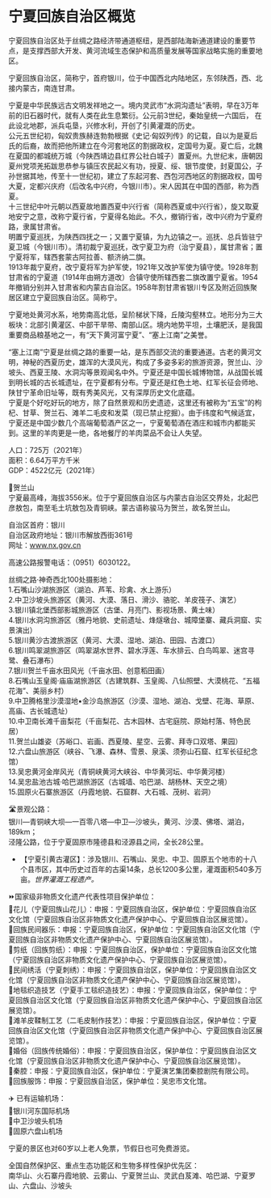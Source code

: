 # 宁夏回族自治区概览  

宁夏回族自治区处于丝绸之路经济带通道枢纽，是西部陆海新通道建设的重要节点，是支撑西部大开发、黄河流域生态保护和高质量发展等国家战略实施的重要地区。  

宁夏回族自治区，简称宁，首府银川，位于中国西北内陆地区，东邻陕西，西、北接内蒙古，南连甘肃。  
  
宁夏是中华民族远古文明发祥地之一。境内灵武市“水洞沟遗址”表明，早在3万年前的旧石器时代，就有人类在此生息繁衍。公元前3世纪，秦始皇统一六国后， 在此设北地郡，派兵屯垦，兴修水利，开创了引黄灌溉的历史。  
公元五世纪初，匈奴贵族赫连勃勃根据《史记·匈奴列传》的记载，自以为是夏后氏的后裔，故而把他所建立在今河套地区的割据政权，定国号为夏。夏亡后，北魏在夏国的都城统万城（今陕西靖边县红界公社白城子）置夏州。九世纪末，唐朝因夏州党项羌拓跋思恭参与镇压农民起义有功，授夏、绥、银节度使，封夏国公，子孙世据其地，传至十一世纪初，建立了东起河套、西包河西地区的割据政权，国号大夏，定都兴庆府（后改名中兴府，今银川市）。宋人因其在中国的西部，称为西夏。  
十三世纪中叶元朝以西夏故地置西夏中兴行省（简称西夏或中兴行省），旋又取夏地安宁之意，改称宁夏行省，宁夏得名始此。不久，撤销行省，改中兴府为宁夏府路，隶属甘肃省。  
明置宁夏巡抚，为陕西四抚之一；又置宁夏镇，为九边镇之一。巡抚、总兵皆驻宁夏卫城（今银川市）。清初裁宁夏巡抚，改宁夏卫为府（治宁夏县），属甘肃省；置宁夏将军，辖西套蒙古阿拉善、额济纳二旗。  
1913年裁宁夏府，改宁夏将军为护军使，1921年又改护军使为镇守使。1928年割甘肃省的宁夏道（1914年由朔方道改）合镇守使所辖西套二旗改置宁夏省。1954年撤销分别并入甘肃省和内蒙古自治区。1958年割甘肃省银川专区及附近回族聚居区建立宁夏回族自治区。简称宁。    

宁夏地处黄河水系，地势南高北低，呈阶梯状下降，丘陵沟壑林立。地形分为三大板块：北部引黄灌区、中部干旱带、南部山区。境内地势平坦，土壤肥沃，是我国重要商品粮基地之一，有“天下黄河富宁夏”、“塞上江南”之美誉。  

“塞上江南”宁夏是丝绸之路的重要一站，是东西部交流的重要通道。古老的黄河文明，神秘的西夏历史，雄浑的大漠风光，构成了多姿多彩的旅游资源，贺兰山、沙坡头、西夏王陵、水洞沟等景观闻名中外。宁夏还是中国长城博物馆，从战国长城到明长城的古长城遗址，在宁夏都有分布。宁夏还是红色土地、红军长征会师地、陕甘宁革命旧址等，既有秀美风光，又有深厚历史文化底蕴。  
宁夏是个好吃好玩的地方，除了自然景观和历史遗迹，这里还有被称为“五宝”的枸杞、甘草、贺兰石、滩羊二毛皮和发菜（现已禁止挖掘）。由于纬度和气候适宜，宁夏还是中国少数几个高端葡萄酒产区之一，宁夏葡萄酒在酒庄和城市内都能买到。这里的羊肉更是一绝，各地餐厅的羊肉菜品不会让人失望。  

人口：725万（2021年）  
面积：6.64万平方千米  
GDP：4522亿元（2021年）  

🌋贺兰山  
宁夏最高峰，海拔3556米。位于宁夏回族自治区与内蒙古自治区交界处，北起巴彦敖包，南至毛土坑敖包及青铜峡。蒙古语称骏马为贺兰，故名贺兰山。  

自治区首府：银川  
自治区政府地址：银川市解放西街361号  
网址：<a href="http://www.nx.gov.cn" target="_blank">www.nx.gov.cn</a>  

高速公路报警电话：（0951）6030122。  

丝绸之路·神奇西北100处摄影地：  
1.石嘴山沙湖旅游区（湖泊、芦苇、珍禽、水上游乐）  
2.中卫沙坡头旅游区（黄河、大漠、落日、滑沙、骆驼、羊皮筏子、演艺）  
3.银川镇北堡西部影城旅游区（古堡、月亮门、影视场景、黄土味）  
4.银川水洞沟旅游区（雅丹地貌、史前遗址、烽燧墩台、城障堡寨、藏兵洞窟、实景演出）  
5.银川黄沙古渡旅游区（黄河、大漠、湿地、湖泊、田园、古渡口）  
6.银川鸣翠湖旅游区（鸣翠湖水世界、碧水浮莲、车水排云、白鸟鸣翠、迷宫寻鹭、叠石瀑布）  
7.银川贺兰千亩水田风光（千亩水田、创意稻田画）  
8.石嘴山玉皇阁·庙庙湖旅游区（古建筑群、玉皇阁、八仙照壁、大漠桃花、“五福花海”、美丽乡村）  
9.中卫腾格里沙漠湿地▪金沙岛旅游区（沙漠、湿地、湖泊、戈壁、花海、草原、高庙、古长城遗址）  
10.中卫南长滩千亩梨花（千亩梨花、古木园林、古宅庭院、原始村落、特色民居）  
11.贺兰山雄姿（苏峪口、岩画、西夏陵、星空、云雾、拜寺口双塔、果园）  
12.六盘山旅游区（峡谷、飞瀑、森林、雪景、泉溪、须弥山石窟、红军长征纪念馆）  
13.吴忠黄河金岸风光（青铜峡黄河大峡谷、中华黄河坛、中华黄河楼）  
14.吴忠盐池古城·哈巴湖旅游区（古城墙、哈巴湖、胡杨林、天空之境）  
15.固原火石寨旅游区（丹霞地貌、石窟群、大石城、茂树、岩洞）  

🛣️景观公路：  
银川—青铜峡大坝—一百零八塔—中卫—沙坡头，黄河、沙漠、佛塔、湖泊，189km；  
泾隆公路，位于宁夏固原市隆德县和泾源县之间，全长28公里。  

* 【宁夏引黄古灌区】：涉及银川、石嘴山、吴忠、中卫、固原五个地市的十八个县市区，其中历史过百年的古渠14条，总长1200多公里，灌溉面积540多万亩。*世界灌溉工程遗产。*  

⏩国家级非物质文化遗产代表性项目保护单位：  
🔸花儿（宁夏回族山花儿）：申报：宁夏回族自治区，保护单位：宁夏回族自治区文化馆（宁夏回族自治区非物质文化遗产保护中心、宁夏回族自治区展览馆）。  
🔸回族民间器乐：申报：宁夏回族自治区，保护单位：宁夏回族自治区文化馆（宁夏回族自治区非物质文化遗产保护中心、宁夏回族自治区展览馆）。  
🔸剪纸（回族剪纸）：申报：宁夏回族自治区，保护单位：宁夏回族自治区文化馆（宁夏回族自治区非物质文化遗产保护中心、宁夏回族自治区展览馆）。  
🔸民间绣活（宁夏刺绣）：申报：宁夏回族自治区，保护单位：宁夏回族自治区文化馆（宁夏回族自治区非物质文化遗产保护中心、宁夏回族自治区展览馆）。  
🔸地毯织造技艺（宁夏手工毯织造技艺）：申报：宁夏回族自治区，保护单位：宁夏回族自治区文化馆（宁夏回族自治区非物质文化遗产保护中心、宁夏回族自治区展览馆）。  
🔸滩羊皮鞣制工艺（二毛皮制作技艺）：申报：宁夏回族自治区，保护单位：宁夏回族自治区文化馆（宁夏回族自治区非物质文化遗产保护中心、宁夏回族自治区展览馆）。  
🔸婚俗（回族传统婚俗）：申报：宁夏回族自治区，保护单位：宁夏回族自治区文化馆（宁夏回族自治区非物质文化遗产保护中心、宁夏回族自治区展览馆）。  
🔸秦腔：申报：宁夏回族自治区，保护单位：宁夏演艺集团秦腔剧院有限公司。  
🔸回族服饰：申报：宁夏回族自治区，保护单位：吴忠市文化馆。  

✈️ 已有运输机场：  
🔸银川河东国际机场  
🔸中卫沙坡头机场  
🔸固原六盘山机场  

宁夏的景区也对60岁以上老人免票，节假日也可免费游览。  

全国自然保护区、重点生态功能区和生物多样性保护优先区：  
南华山、火石寨丹霞地貌、云雾山、宁夏贺兰山、灵武白芨滩、哈巴湖、宁夏罗山、六盘山、沙坡头  
